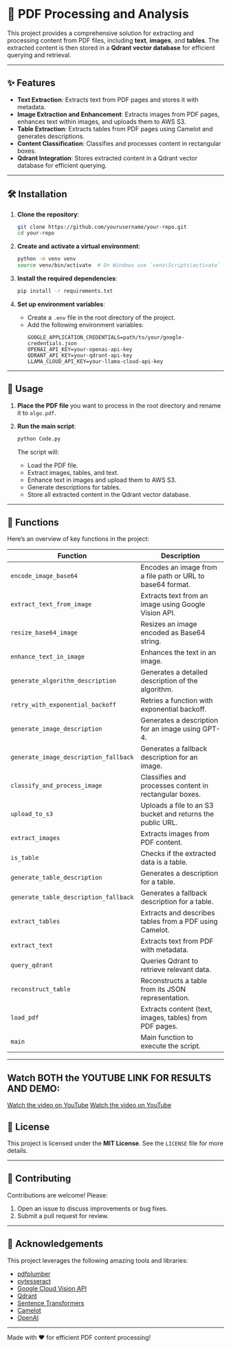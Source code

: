 # 📄 PDF Processing and Analysis

This project provides a comprehensive solution for extracting and processing content from PDF files, including **text**, **images**, and **tables**. The extracted content is then stored in a **Qdrant vector database** for efficient querying and retrieval.

---

## ✨ Features

- **Text Extraction**: Extracts text from PDF pages and stores it with metadata.
- **Image Extraction and Enhancement**: Extracts images from PDF pages, enhances text within images, and uploads them to AWS S3.
- **Table Extraction**: Extracts tables from PDF pages using Camelot and generates descriptions.
- **Content Classification**: Classifies and processes content in rectangular boxes.
- **Qdrant Integration**: Stores extracted content in a Qdrant vector database for efficient querying.

---

## 🛠 Installation

1. **Clone the repository**:
    ```bash
    git clone https://github.com/yourusername/your-repo.git
    cd your-repo
    ```

2. **Create and activate a virtual environment**:
    ```bash
    python -m venv venv
    source venv/bin/activate  # On Windows use `venv\Scripts\activate`
    ```

3. **Install the required dependencies**:
    ```bash
    pip install -r requirements.txt
    ```

4. **Set up environment variables**:
    - Create a `.env` file in the root directory of the project.
    - Add the following environment variables:
        ```env
        GOOGLE_APPLICATION_CREDENTIALS=path/to/your/google-credentials.json
        OPENAI_API_KEY=your-openai-api-key
        QDRANT_API_KEY=your-qdrant-api-key
        LLAMA_CLOUD_API_KEY=your-llama-cloud-api-key
        ```

---

## 🚀 Usage

1. **Place the PDF file** you want to process in the root directory and rename it to `algo.pdf`.

2. **Run the main script**:
    ```bash
    python Code.py
    ```

   The script will:
   - Load the PDF file.
   - Extract images, tables, and text.
   - Enhance text in images and upload them to AWS S3.
   - Generate descriptions for tables.
   - Store all extracted content in the Qdrant vector database.

---

## 🧰 Functions

Here’s an overview of key functions in the project:

| **Function**                        | **Description**                                                                 |
|-------------------------------------|---------------------------------------------------------------------------------|
| `encode_image_base64`               | Encodes an image from a file path or URL to base64 format.                      |
| `extract_text_from_image`           | Extracts text from an image using Google Vision API.                            |
| `resize_base64_image`               | Resizes an image encoded as Base64 string.                                      |
| `enhance_text_in_image`             | Enhances the text in an image.                                                 |
| `generate_algorithm_description`    | Generates a detailed description of the algorithm.                              |
| `retry_with_exponential_backoff`    | Retries a function with exponential backoff.                                    |
| `generate_image_description`        | Generates a description for an image using GPT-4.                               |
| `generate_image_description_fallback`| Generates a fallback description for an image.                                  |
| `classify_and_process_image`        | Classifies and processes content in rectangular boxes.                          |
| `upload_to_s3`                      | Uploads a file to an S3 bucket and returns the public URL.                      |
| `extract_images`                    | Extracts images from PDF content.                                               |
| `is_table`                          | Checks if the extracted data is a table.                                        |
| `generate_table_description`        | Generates a description for a table.                                            |
| `generate_table_description_fallback`| Generates a fallback description for a table.                                   |
| `extract_tables`                    | Extracts and describes tables from a PDF using Camelot.                         |
| `extract_text`                      | Extracts text from PDF with metadata.                                           |
| `query_qdrant`                      | Queries Qdrant to retrieve relevant data.                                       |
| `reconstruct_table`                 | Reconstructs a table from its JSON representation.                              |
| `load_pdf`                          | Extracts content (text, images, tables) from PDF pages.                         |
| `main`                              | Main function to execute the script.                                            |

---

## Watch BOTH the YOUTUBE LINK FOR RESULTS AND DEMO:
[Watch the video on YouTube](https://youtu.be/ISkghXJ5XKU)
[Watch the video on YouTube](https://youtu.be/bVNKahqvcxM)



## 📜 License

This project is licensed under the **MIT License**. See the `LICENSE` file for more details.

---

## 🤝 Contributing

Contributions are welcome! Please:
1. Open an issue to discuss improvements or bug fixes.
2. Submit a pull request for review.

---

## 🙏 Acknowledgements

This project leverages the following amazing tools and libraries:

- [pdfplumber](https://github.com/jsvine/pdfplumber)
- [pytesseract](https://github.com/madmaze/pytesseract)
- [Google Cloud Vision API](https://cloud.google.com/vision)
- [Qdrant](https://qdrant.tech/)
- [Sentence Transformers](https://www.sbert.net/)
- [Camelot](https://camelot-py.readthedocs.io/)
- [OpenAI](https://openai.com)

---

Made with ❤️ for efficient PDF content processing!
